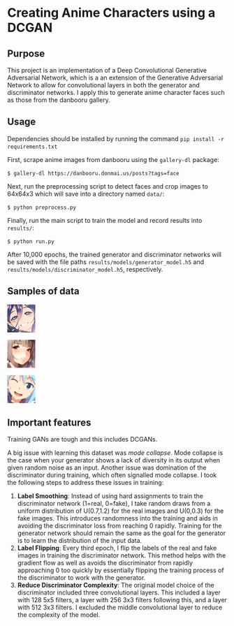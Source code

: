 # Creating Anime Characters using a DCGAN

## Purpose
This project is an implementation of a Deep Convolutional Generative Adversarial Network, which is a an extension of the Generative Adversarial Network to allow for convolutional layers in both the generator and discriminator networks. I apply this to generate anime character faces such as those from the danbooru gallery.

## Usage
Dependencies should be installed by running the command `pip install -r requirements.txt`

First, scrape anime images from danbooru using the `gallery-dl` package:
```
$ gallery-dl https://danbooru.donmai.us/posts?tags=face
```

Next, run the preprocessing script to detect faces and crop images to 64x64x3 which will save into a directory named `data/`:
```
$ python preprocess.py
```

Finally, run the main script to train the model and record results into `results/`:
```
$ python run.py
```

After 10,000 epochs, the trained generator and discriminator networks will be saved with the file paths `results/models/generator_model.h5` and `results/models/discriminator_model.h5`, respectively.

## Samples of data
![](img/face_1000.png)

![](img/face_2000.png)

![](img/face_3000.png)

## Important features
Training GANs are tough and this includes DCGANs.

A big issue with learning this dataset was _mode collapse_. Mode collapse is the case when your generator shows a lack of diversity in its output when given random noise as an input. Another issue was domination of the discriminator during training, which often signalled mode collapse. I took the following steps to address these issues in training:

1. **Label Smoothing**: Instead of using hard assignments to train the discriminator network (1=real, 0=fake), I take random draws from a uniform distribution of U(0.7,1.2) for the real images and U(0,0.3) for the fake images. This introduces randomness into the training and aids in avoiding the discriminator loss from reaching 0 rapidly. Training for the generator network should remain the same as the goal for the generator is to learn the distribution of the input data.  
2. **Label Flipping**: Every third epoch, I flip the labels of the real and fake images in training the discriminator network. This method helps with the gradient flow as well as avoids the discriminator from rapidly approaching 0 too quickly by essentially flipping the training process of the discriminator to work with the generator.
3. **Reduce Discriminator Complexity**: The original model choice of the discriminator included three convolutional layers. This included a layer with 128 5x5 filters, a layer with 256 3x3 filters following this, and a layer with 512 3x3 filters. I excluded the middle convolutional layer to reduce the complexity of the model.
